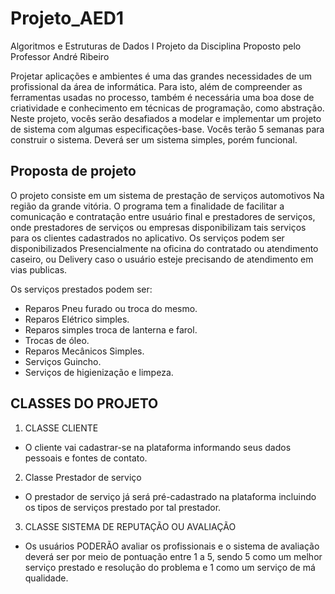 # Projeto_AED1
Algoritmos e Estruturas de Dados I
Projeto da Disciplina Proposto pelo Professor André Ribeiro
 
Projetar aplicações e ambientes é uma das grandes necessidades de um profissional da área de informática. Para isto, além de compreender as ferramentas usadas no processo, também é necessária uma boa dose de criatividade e conhecimento em técnicas de programação, como abstração.
Neste projeto, vocês serão desafiados a modelar e implementar um projeto de sistema com algumas especificações-base. Vocês terão 5 semanas para construir o sistema. Deverá ser um sistema simples, porém funcional.

## Proposta de projeto

O projeto consiste em um sistema de prestação de serviços automotivos Na região da grande vitória.
O programa tem a finalidade de facilitar a comunicação e contratação entre usuário final e prestadores de serviços, onde prestadores de
serviços ou empresas disponibilizam tais serviços para os clientes cadastrados no aplicativo.
Os serviços podem ser disponibilizados Presencialmente na oficina do contratado ou atendimento caseiro, ou Delivery caso o usuário esteje 
precisando de atendimento em vias publicas. 


Os serviços prestados podem ser:

* Reparos Pneu furado ou troca do mesmo.
* Reparos Elétrico simples.
* Reparos simples troca de lanterna e farol.
* Trocas de óleo.
* Reparos Mecânicos Simples.
* Serviços Guincho.
* Serviços de higienização e limpeza.


## CLASSES DO PROJETO

1. CLASSE CLIENTE
  * O cliente vai cadastrar-se na plataforma informando seus dados pessoais e fontes de contato.
    
2. Classe Prestador de serviço
  * O prestador de serviço já será pré-cadastrado na plataforma incluindo os tipos de serviços prestado por tal prestador.

3. CLASSE SISTEMA DE REPUTAÇÃO OU AVALIAÇÃO
  * Os usuários PODERÃO avaliar os profissionais e o sistema de avaliação deverá ser por meio de pontuação entre 1 a 5, sendo 5 como um melhor serviço 
    prestado e resolução do problema e 1 como um serviço de má qualidade.




